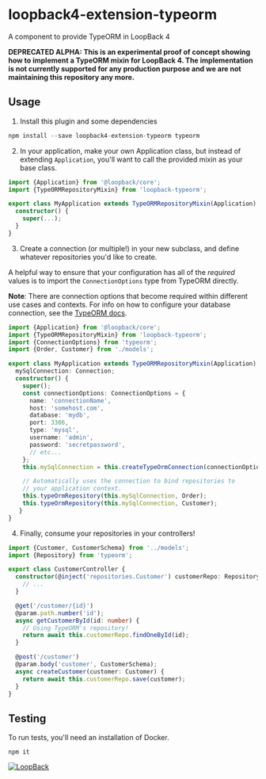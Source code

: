 # loopback4-extension-typeorm

A component to provide TypeORM in LoopBack 4

**DEPRECATED ALPHA: This is an experimental proof of concept showing how to implement a TypeORM mixin for LoopBack 4. The implementation is not currently supported for any production purpose and we are not maintaining this repository any more.**

## Usage
1. Install this plugin and some dependencies
```ts
npm install --save loopback4-extension-typeorm typeorm
```
2. In your application, make your own Application class, but instead of
extending `Application`, you'll want to call the provided mixin as your base
class.
```ts
import {Application} from '@loopback/core';
import {TypeORMRepositoryMixin} from 'loopback-typeorm';

export class MyApplication extends TypeORMRepositoryMixin(Application) {
  constructor() {
    super(...);
  }
}
```
3. Create a connection (or multiple!) in your new subclass, and define
whatever repositories you'd like to create. 

A helpful way to ensure that your configuration has all of the _required_ values
is to import the `ConnectionOptions` type from TypeORM directly.

**Note**: There are connection options that become required within different
use cases and contexts. For info on how to configure your database connection,
see the [TypeORM docs](https://github.com/typeorm/typeorm).

```ts
import {Application} from '@loopback/core';
import {TypeORMRepositoryMixin} from 'loopback-typeorm';
import {ConnectionOptions} from 'typeorm';
import {Order, Customer} from './models';

export class MyApplication extends TypeORMRepositoryMixin(Application) {
  mySqlConnection: Connection;
  constructor() {
    super();
    const connectionOptions: ConnectionOptions = {
      name: 'connectionName',
      host: 'somehost.com',
      database: 'mydb',
      port: 3306,
      type: 'mysql',
      username: 'admin',
      password: 'secretpassword',
      // etc...
    };
    this.mySqlConnection = this.createTypeOrmConnection(connectionOptions);

    // Automatically uses the connection to bind repositories to
    // your application context.
    this.typeOrmRepository(this.mySqlConnection, Order);
    this.typeOrmRepository(this.mySqlConnection, Customer);
   }
}
```
4. Finally, consume your repositories in your controllers!
```ts
import {Customer, CustomerSchema} from '../models';
import {Repository} from 'typeorm';

export class CustomerController {
  constructor(@inject('repositories.Customer') customerRepo: Repository) {
    // ...
  }

  @get('/customer/{id}')
  @param.path.number('id');
  async getCustomerById(id: number) {
    // Using TypeORM's repository!
    return await this.customerRepo.findOneById(id);
  }

  @post('/customer')
  @param.body('customer', CustomerSchema);
  async createCustomer(customer: Customer) {
    return await this.customerRepo.save(customer);
  }
}
```

## Testing
To run tests, you'll need an installation of Docker.
```
npm it
```

[![LoopBack](http://loopback.io/images/overview/powered-by-LB-xs.png)](http://loopback.io/)

